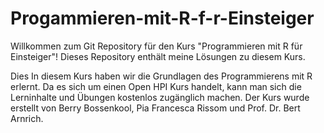 # Progammieren-mit-R-f-r-Einsteiger

Willkommen zum Git Repository für den Kurs "Programmieren mit R für Einsteiger"! Dieses Repository enthält meine Lösungen zu diesem Kurs.

Dies In diesem Kurs haben wir die Grundlagen des Programmierens mit R erlernt. Da es sich um einen Open HPI Kurs handelt, kann man sich die Lerninhalte und Übungen kostenlos zugänglich machen. Der Kurs wurde erstellt von Berry Bossenkool, Pia Francesca Rissom und Prof. Dr. Bert Arnrich.

